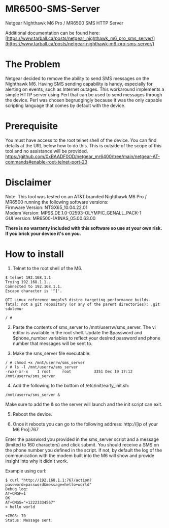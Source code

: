 # MR6500-SMS-Server
Netgear Nighthawk M6 Pro / MR6500 SMS HTTP Server

Additional documentation can be found here:  
[https://www.tarball.ca/posts/netgear_nighthawk_m6_pro_sms_server/](https://www.tarball.ca/posts/netgear-nighthawk-m6-pro-sms-server/)

# The Problem
Netgear decided to remove the ability to send SMS messages on the Nighthawk M6. Having SMS sending capability is handy, especially for alerting on events, such as Internet outages. This workaround implements a simple HTTP server using Perl that can be used to send messages through the device. Perl was chosen begrudgingly because it was the only capable scripting language that comes by default with the device.

# Prerequisite
You must have access to the root telnet shell of the device. You can find details at the URL below how to do this. This is outside of the scope of this tool and no assistance will be provided.  
https://github.com/0xBAADF0OD/netgear_mr6400/tree/main/netgear-AT-commands#enable-root-telnet-port-23

# Disclaimer
Note: This tool was tested on an AT&T branded Nighthawk M6 Pro / MR6500 running the following software versions:  
Firmware Version: NTGX65_10.04.22.01  
Modem Version: MPSS.DE.1.0-02593-OLYMPIC_GENALL_PACK-1  
GUI Version: MR6500-1A1NAS_05.00.63.00  

**There is no warranty included with this software so use at your own risk. If you brick your device it's on you.**

# How to install
1. Telnet to the root shell of the M6.
```
$ telnet 192.168.1.1
Trying 192.168.1.1...
Connected to 192.168.1.1.
Escape character is '^]'.

QTI Linux reference nogplv3 distro targeting performance builds. fatal: not a git repository (or any of the parent directories): .git sdxlemur

/ #
```
2. Paste the contents of sms_server to /mnt/userrw/sms_server. The vi editor is available in the root shell. Update the $password and $phone_number variables to reflect your desired password and phone number that messages will be sent to.

3. Make the sms_server file executable:
```
/ # chmod +x /mnt/userrw/sms_server
/ # ls -l /mnt/userrw/sms_server
-rwxr-xr-x    1 root     root          3351 Dec 19 17:12 /mnt/userrw/sms_server
```
4. Add the following to the bottom of /etc/init/early_init.sh:
```
/mnt/userrw/sms_server &
```
Make sure to add the & so the server will launch and the init script can exit.

5. Reboot the device.

6. Once it reboots you can go to the following address:
http://[ip of your M6 Pro]:767

Enter the password you provided in the sms_server script and a message (limited to 160 characters) and click submit. You should receive a SMS on the phone number you defined in the script. If not, by default the log of the communication with the modem built into the M6 will show and provide insight into why it didn't work.

Example using curl:
```
$ curl "http://192.168.1.1:767/action?password=password&message=hello+world"
Debug log:
AT+CMGF=1
OK
AT+CMGS="+12223334567"
> hello world

+CMGS: 70
Status: Message sent.
```

